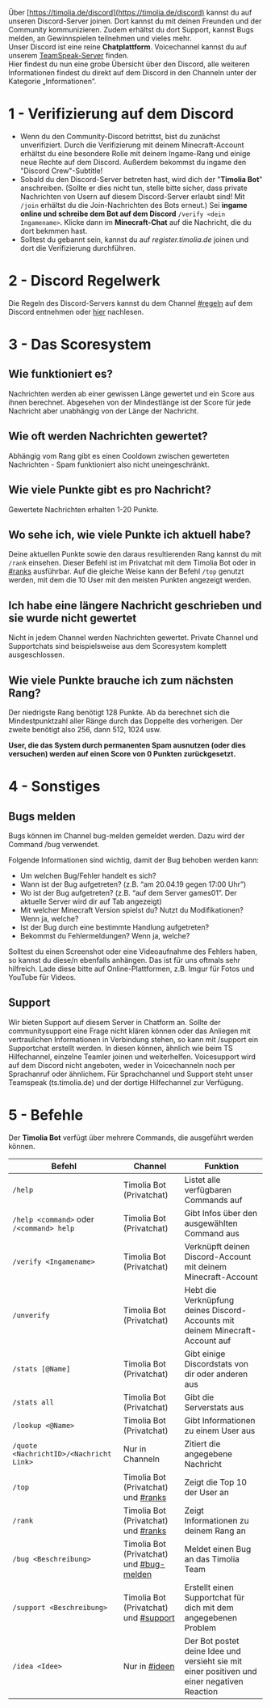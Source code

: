 Über [https://timolia.de/discord](https://timolia.de/discord) kannst du auf unseren Discord-Server joinen. Dort kannst du mit deinen Freunden und der Community kommunizieren. Zudem erhältst du dort Support, kannst Bugs melden, an Gewinnspielen teilnehmen und vieles mehr.  
Unser Discord ist eine reine <strong>Chatplattform</strong>. Voicechannel kannst du auf unserem [TeamSpeak-Server](/teamspeak/) finden.  
Hier findest du nun eine grobe Übersicht über den Discord, alle weiteren Informationen findest du direkt auf dem Discord in den Channeln unter der Kategorie „Informationen“.

# 1 - Verifizierung auf dem Discord
- Wenn du den Community-Discord betrittst, bist du zunächst unverifiziert. Durch die Verifizierung mit deinem Minecraft-Account erhältst du eine besondere Rolle mit deinem Ingame-Rang und einige neue Rechte auf dem Discord. Außerdem bekommst du ingame den "Discord Crew"-Subtitle!
- Sobald du den Discord-Server betreten hast, wird dich der "<strong>Timolia Bot</strong>" anschreiben. (Sollte er dies nicht tun, stelle bitte sicher, dass private Nachrichten von Usern auf diesem Discord-Server erlaubt sind! Mit `/join` erhältst du die Join-Nachrichten des Bots erneut.)  Sei <strong>ingame online und schreibe dem Bot auf dem Discord</strong> `/verify <dein Ingamename>`. Klicke dann im <strong>Minecraft-Chat</strong> auf die Nachricht, die du dort bekmmen hast.
- Solltest du gebannt sein, kannst du auf *register.timolia.de* joinen und dort die Verifizierung durchführen.

# 2 - Discord Regelwerk
Die Regeln des Discord-Servers kannst du dem Channel [#regeln](https://discord.com/channels/407554118887014402/407565978025852929) auf dem Discord entnehmen oder [hier](/rules/discord/) nachlesen.

# 3 - Das Scoresystem

## Wie funktioniert es?
Nachrichten werden ab einer gewissen Länge gewertet und ein Score aus ihnen berechnet. Abgesehen von der Mindestlänge ist der Score für jede Nachricht aber unabhängig von der Länge der Nachricht.

## Wie oft werden Nachrichten gewertet?
Abhängig vom Rang gibt es einen Cooldown zwischen gewerteten Nachrichten - Spam funktioniert also nicht uneingeschränkt.

## Wie viele Punkte gibt es pro Nachricht?
Gewertete Nachrichten erhalten 1-20 Punkte.

## Wo sehe ich, wie viele Punkte ich aktuell habe?
Deine aktuellen Punkte sowie den daraus resultierenden Rang kannst du mit `/rank` einsehen. Dieser Befehl ist im Privatchat mit dem Timolia Bot oder in [#ranks](https://discordapp.com/channels/407554118887014402/548160287891783690) ausführbar. Auf die gleiche Weise kann der Befehl `/top` genutzt werden, mit dem die 10 User mit den meisten Punkten angezeigt werden.

## Ich habe eine  längere Nachricht geschrieben und sie wurde nicht gewertet
Nicht in jedem Channel werden Nachrichten gewertet. Private Channel und Supportchats sind beispielsweise aus dem Scoresystem komplett ausgeschlossen.

## Wie viele Punkte brauche ich zum nächsten Rang?
Der niedrigste Rang benötigt 128 Punkte. Ab da berechnet sich die Mindestpunktzahl aller Ränge durch das Doppelte des vorherigen. Der zweite benötigt also 256, dann 512, 1024 usw.

<strong>User, die das System durch permanenten Spam ausnutzen (oder dies versuchen) werden auf einen Score von 0 Punkten zurückgesetzt.</strong>

# 4 - Sonstiges

## Bugs melden
Bugs können im Channel bug-melden gemeldet werden. Dazu wird der Command /bug verwendet.

Folgende Informationen sind wichtig, damit der Bug behoben werden kann:
- Um welchen Bug/Fehler handelt es sich?
- Wann ist der Bug aufgetreten? (z.B. “am 20.04.19 gegen 17:00 Uhr”)
- Wo ist der Bug aufgetreten? (z.B. “auf dem Server games01”. Der aktuelle Server wird dir auf Tab angezeigt)
- Mit welcher Minecraft Version spielst du? Nutzt du Modifikationen? Wenn ja, welche?
- Ist der Bug durch eine bestimmte Handlung aufgetreten?
- Bekommst du Fehlermeldungen? Wenn ja, welche?

Solltest du einen Screenshot oder eine Videoaufnahme des Fehlers haben, so kannst du diese/n ebenfalls anhängen. Das ist für uns oftmals sehr hilfreich.
Lade diese bitte auf Online-Plattformen, z.B. Imgur für Fotos und YouTube für Videos.

## Support

Wir bieten Support auf diesem Server in Chatform an. Sollte der communitysupport eine Frage nicht klären können oder das Anliegen mit vertraulichen Informationen in Verbindung stehen, so kann mit /support <Problembeschreibung> ein Supportchat erstellt werden. In diesen können, ähnlich wie beim TS Hilfechannel, einzelne Teamler joinen und weiterhelfen.
Voicesupport wird auf dem Discord nicht angeboten, weder in Voicechanneln noch per Sprachanruf oder ähnlichem. Für Sprachchannel und Support steht unser Teamspeak (ts.timolia.de) und der dortige Hilfechannel zur Verfügung.

# 5 - Befehle

Der <strong>Timolia Bot</strong> verfügt über mehrere Commands, die ausgeführt werden können.

| Befehl | Channel | Funktion |
| ------ | -------------- | -------- |
| `/help` | Timolia Bot (Privatchat) | Listet alle verfügbaren Commands auf |
| `/help <command>` oder `/<command> help` | Timolia Bot (Privatchat) | Gibt Infos über den ausgewählten Command aus |
| `/verify <Ingamename>` | Timolia Bot (Privatchat) | Verknüpft deinen Discord-Account mit deinem Minecraft-Account |
| `/unverify` | Timolia Bot (Privatchat) | Hebt die Verknüpfung deines Discord-Accounts mit deinem Minecraft-Account auf |
| `/stats [@Name]` | Timolia Bot (Privatchat) | Gibt einige Discordstats von dir oder anderen aus |
| `/stats all` | Timolia Bot (Privatchat) | Gibt die Serverstats aus |
| `/lookup <@Name>` | Timolia Bot (Privatchat) | Gibt Informationen zu einem User aus |
| `/quote <NachrichtID>/<Nachricht Link>` | Nur in Channeln | Zitiert die angegebene Nachricht |
| `/top` | Timolia Bot (Privatchat) und [#ranks](https://discordapp.com/channels/407554118887014402/548160287891783690)| Zeigt die Top 10 der User an|
| `/rank` | Timolia Bot (Privatchat) und [#ranks](https://discordapp.com/channels/407554118887014402/548160287891783690) | Zeigt Informationen zu deinem Rang an |
| `/bug <Beschreibung>` | Timolia Bot (Privatchat) und [#bug-melden](https://discordapp.com/channels/407554118887014402/413638656264503317) | Meldet einen Bug an das Timolia Team |
| `/support <Beschreibung>` | Timolia Bot (Privatchat) und [#support](https://discordapp.com/channels/407554118887014402/413594798906408960) | Erstellt einen Supportchat für dich mit dem angegebenen Problem |
| `/idea <Idee>` | Nur in [#ideen](https://canary.discord.com/channels/407554118887014402/413615776399097866) | Der Bot postet deine Idee und versieht sie mit einer positiven und einer negativen Reaction |